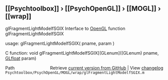 ## [[Psychtoolbox]] &#8250; [[PsychOpenGL]] &#8250; [[MOGL]] &#8250; [[wrap]]

glFragmentLightModelfSGIX  Interface to [OpenGL](OpenGL) function glFragmentLightModelfSGIX  
  
usage:  glFragmentLightModelfSGIX( pname, param )  
  
C function:  void glFragmentLightModelfSGIX[(GLenum]((GLenum) pname, [GLfloat](GLfloat) param)  




<div class="code_header" style="text-align:right;">
  <span style="float:left;">Path&nbsp;&nbsp;</span> <span class="counter">Retrieve <a href=
  "https://raw.github.com/Psychtoolbox-3/Psychtoolbox-3/beta/Psychtoolbox/PsychOpenGL/MOGL/wrap/glFragmentLightModelfSGIX.m">current version from GitHub</a> | View <a href=
  "https://github.com/Psychtoolbox-3/Psychtoolbox-3/commits/beta/Psychtoolbox/PsychOpenGL/MOGL/wrap/glFragmentLightModelfSGIX.m">changelog</a></span>
</div>
<div class="code">
  <code>Psychtoolbox/PsychOpenGL/MOGL/wrap/glFragmentLightModelfSGIX.m</code>
</div>

